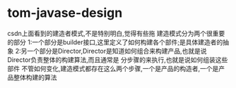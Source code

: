 # tom-javase-design
csdn上面看到的建造者模式,不是特别明白,觉得有些拖
建造模式分为两个很重要的部分
1:一个部分是builder接口,这里定义了如何构建各个部件;是具体建造者的抽象
2:另一个部分是Director,Director是知道如何组合来构建产品,也就是说Director负责整体的构建算法,而且通常是
分步骤的来执行,也就是说如何组装这些部件
不管如何变化,建造模式都存在这么两个步骤,一个是产品的构造者,一个是产品整体构建的算法